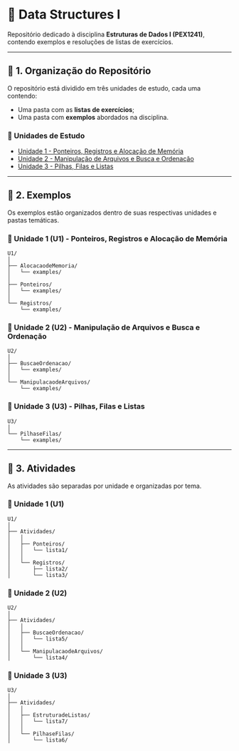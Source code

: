 # 📂 Data Structures I

Repositório dedicado à disciplina **Estruturas de Dados I (PEX1241)**, contendo exemplos e resoluções de listas de exercícios.

---

## 📌 1. Organização do Repositório
O repositório está dividido em três unidades de estudo, cada uma contendo:
- Uma pasta com as **listas de exercícios**;
- Uma pasta com **exemplos** abordados na disciplina.

### 📖 Unidades de Estudo
- [Unidade 1 - Ponteiros, Registros e Alocação de Memória](#U1)
- [Unidade 2 - Manipulação de Arquivos e Busca e Ordenação](#U2)
- [Unidade 3 - Pilhas, Filas e Listas](#U3)

---

## 📝 2. Exemplos
Os exemplos estão organizados dentro de suas respectivas unidades e pastas temáticas.

### 🔹 Unidade 1 (U1) - Ponteiros, Registros e Alocação de Memória
```
U1/
│
├── AlocacaodeMemoria/
│   └── examples/
│
├── Ponteiros/
│   └── examples/
│
└── Registros/
    └── examples/
```

### 🔹 Unidade 2 (U2) - Manipulação de Arquivos e Busca e Ordenação
```
U2/
│
├── BuscaeOrdenacao/
│   └── examples/
│
└── ManipulacaodeArquivos/
    └── examples/
```

### 🔹 Unidade 3 (U3) - Pilhas, Filas e Listas
```
U3/
│
└── PilhaseFilas/
    └── examples/
```

---

## 📂 3. Atividades
As atividades são separadas por unidade e organizadas por tema.

### 🔹 Unidade 1 (U1)
```
U1/
│
├── Atividades/
│   │
│   ├── Ponteiros/
│   │   └── lista1/
│   │
│   └── Registros/
│       ├── lista2/
│       └── lista3/
```

### 🔹 Unidade 2 (U2)
```
U2/
│
├── Atividades/
│   │
│   ├── BuscaeOrdenacao/
│   │   └── lista5/
│   │
│   └── ManipulacaodeArquivos/
│       └── lista4/
```

### 🔹 Unidade 3 (U3)
```
U3/
│
├── Atividades/
│   │
│   ├── EstruturadeListas/
│   │   └── lista7/
│   │
│   └── PilhaseFilas/
│       └── lista6/
```
